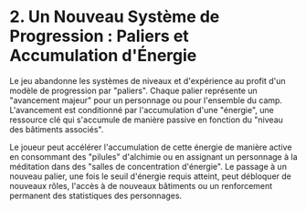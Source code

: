# 2. Un Nouveau Système de Progression : Paliers et Accumulation d'Énergie

Le jeu abandonne les systèmes de niveaux et d'expérience au profit d'un modèle de progression par "paliers". Chaque palier représente un "avancement majeur" pour un personnage ou pour l'ensemble du camp. L'avancement est conditionné par l'accumulation d'une "énergie", une ressource clé qui s'accumule de manière passive en fonction du "niveau des bâtiments associés".

Le joueur peut accélérer l'accumulation de cette énergie de manière active en consommant des "pilules" d'alchimie ou en assignant un personnage à la méditation dans des "salles de concentration d'énergie". Le passage à un nouveau palier, une fois le seuil d'énergie requis atteint, peut débloquer de nouveaux rôles, l'accès à de nouveaux bâtiments ou un renforcement permanent des statistiques des personnages.
